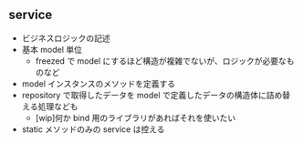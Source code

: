 ## service

- ビジネスロジックの記述
- 基本 model 単位
    - freezed で model にするほど構造が複雑でないが、ロジックが必要なものなど
- model インスタンスのメソッドを定義する
- repository で取得したデータを model で定義したデータの構造体に詰め替える処理なども
    - [wip]何か bind 用のライブラリがあればそれを使いたい
- static メソッドのみの service は控える
